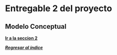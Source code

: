 # Entregable 2 del proyecto
## Modelo Conceptual

**[Ir a la seccion 2](2-modelo-logico.md)**

***[Regresar al índice](../README.md)***
